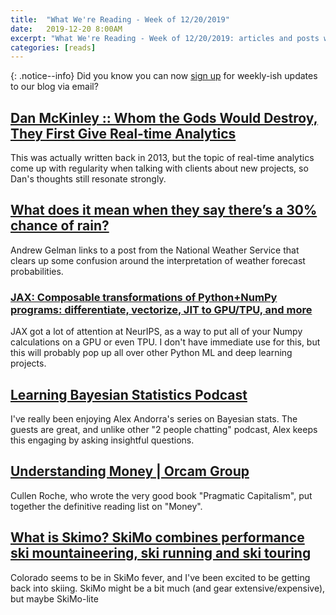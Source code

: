```yaml
---
title:  "What We're Reading - Week of 12/20/2019"
date:   2019-12-20 8:00AM
excerpt: "What We're Reading - Week of 12/20/2019: articles and posts we enjoyed "
categories: [reads]
---
```


{: .notice--info}
Did you know you can now [sign up](/signup) for weekly-ish updates to our blog via email?

## [Dan McKinley :: Whom the Gods Would Destroy, They First Give Real-time Analytics](https://mcfunley.com/whom-the-gods-would-destroy-they-first-give-real-time-analytics)
This was actually written back in 2013, but the topic of real-time analytics come up with regularity when talking with clients about new projects, so Dan's thoughts still resonate strongly.

## [What does it mean when they say there’s a 30% chance of rain?](https://statmodeling.stat.columbia.edu/2019/12/14/what-does-it-mean-when-they-say-theres-a-30-chance-of-rain/)
Andrew Gelman links to a post from the National Weather Service that clears up some confusion around the interpretation of weather forecast probabilities.

### [JAX: Composable transformations of Python+NumPy programs: differentiate, vectorize, JIT to GPU/TPU, and more](https://github.com/google/jax)
JAX got a lot of attention at NeurIPS, as a way to put all of your Numpy calculations on a GPU or even TPU. I don't have immediate use for this, but this will probably pop up all over other Python ML and deep learning projects.

## [Learning Bayesian Statistics Podcast](https://learnbayesstats.anvil.app)
I've really been enjoying Alex Andorra's series on Bayesian stats. The guests are great, and unlike other "2 people chatting" podcast, Alex keeps this engaging by asking insightful questions.

## [Understanding Money | Orcam Group](https://orcamgroup.com/understanding-money/)
Cullen Roche, who wrote the very good book "Pragmatic Capitalism", put together the definitive reading list on "Money".

## [What is Skimo? SkiMo combines performance ski mountaineering, ski running and ski touring](https://alpsinsight.com/stories/what-is-skimo/)
Colorado seems to be in SkiMo fever, and I've been excited to be getting back into skiing. SkiMo might be a bit much (and gear extensive/expensive), but maybe SkiMo-lite